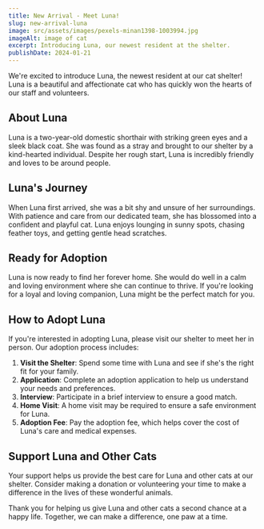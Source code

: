 ```yaml
---
title: New Arrival - Meet Luna!
slug: new-arrival-luna
image: src/assets/images/pexels-minan1398-1003994.jpg
imageAlt: image of cat
excerpt: Introducing Luna, our newest resident at the shelter.
publishDate: 2024-01-21
---
```


We're excited to introduce Luna, the newest resident at our cat shelter! Luna is a beautiful and affectionate cat who has quickly won the hearts of our staff and volunteers.

## About Luna

Luna is a two-year-old domestic shorthair with striking green eyes and a sleek black coat. She was found as a stray and brought to our shelter by a kind-hearted individual. Despite her rough start, Luna is incredibly friendly and loves to be around people.

## Luna's Journey

When Luna first arrived, she was a bit shy and unsure of her surroundings. With patience and care from our dedicated team, she has blossomed into a confident and playful cat. Luna enjoys lounging in sunny spots, chasing feather toys, and getting gentle head scratches.

## Ready for Adoption

Luna is now ready to find her forever home. She would do well in a calm and loving environment where she can continue to thrive. If you're looking for a loyal and loving companion, Luna might be the perfect match for you.

## How to Adopt Luna

If you're interested in adopting Luna, please visit our shelter to meet her in person. Our adoption process includes:
1. **Visit the Shelter**: Spend some time with Luna and see if she's the right fit for your family.
2. **Application**: Complete an adoption application to help us understand your needs and preferences.
3. **Interview**: Participate in a brief interview to ensure a good match.
4. **Home Visit**: A home visit may be required to ensure a safe environment for Luna.
5. **Adoption Fee**: Pay the adoption fee, which helps cover the cost of Luna's care and medical expenses.

## Support Luna and Other Cats

Your support helps us provide the best care for Luna and other cats at our shelter. Consider making a donation or volunteering your time to make a difference in the lives of these wonderful animals.

Thank you for helping us give Luna and other cats a second chance at a happy life. Together, we can make a difference, one paw at a time.

